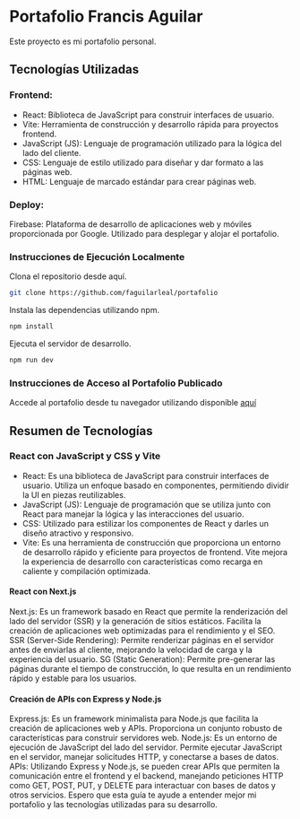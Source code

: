# Portafolio Francis Aguilar
Este proyecto es mi portafolio personal.

## Tecnologías Utilizadas
### Frontend:
* React: Biblioteca de JavaScript para construir interfaces de usuario.
* Vite: Herramienta de construcción y desarrollo rápida para proyectos frontend.
* JavaScript (JS): Lenguaje de programación utilizado para la lógica del lado del cliente.
* CSS: Lenguaje de estilo utilizado para diseñar y dar formato a las páginas web.
* HTML: Lenguaje de marcado estándar para crear páginas web.
  
### Deploy:
Firebase: Plataforma de desarrollo de aplicaciones web y móviles proporcionada por Google. Utilizado para desplegar y alojar el portafolio.

### Instrucciones de Ejecución Localmente
Clona el repositorio desde aquí.
```bash
git clone https://github.com/faguilarleal/portafolio
```
Instala las dependencias utilizando npm.
```bash
npm install
```
Ejecuta el servidor de desarrollo.
```bash
npm run dev
```
### Instrucciones de Acceso al Portafolio Publicado
Accede al portafolio desde tu navegador utilizando disponible [aquí](http://uwu-guate.site:3711/home)

## Resumen de Tecnologías
### React con JavaScript y CSS y Vite
* React: Es una biblioteca de JavaScript para construir interfaces de usuario. Utiliza un enfoque basado en componentes, permitiendo dividir la UI en piezas reutilizables.
* JavaScript (JS): Lenguaje de programación que se utiliza junto con React para manejar la lógica y las interacciones del usuario.
* CSS: Utilizado para estilizar los componentes de React y darles un diseño atractivo y responsivo.
* Vite: Es una herramienta de construcción que proporciona un entorno de desarrollo rápido y eficiente para proyectos de frontend. Vite mejora la experiencia de desarrollo con características como recarga en caliente y compilación optimizada.

#### React con Next.js
Next.js: Es un framework basado en React que permite la renderización del lado del servidor (SSR) y la generación de sitios estáticos. Facilita la creación de aplicaciones web optimizadas para el rendimiento y el SEO.
SSR (Server-Side Rendering): Permite renderizar páginas en el servidor antes de enviarlas al cliente, mejorando la velocidad de carga y la experiencia del usuario.
SG (Static Generation): Permite pre-generar las páginas durante el tiempo de construcción, lo que resulta en un rendimiento rápido y estable para los usuarios.
#### Creación de APIs con Express y Node.js
Express.js: Es un framework minimalista para Node.js que facilita la creación de aplicaciones web y APIs. Proporciona un conjunto robusto de características para construir servidores web.
Node.js: Es un entorno de ejecución de JavaScript del lado del servidor. Permite ejecutar JavaScript en el servidor, manejar solicitudes HTTP, y conectarse a bases de datos.
APIs: Utilizando Express y Node.js, se pueden crear APIs que permiten la comunicación entre el frontend y el backend, manejando peticiones HTTP como GET, POST, PUT, y DELETE para interactuar con bases de datos y otros servicios.
Espero que esta guía te ayude a entender mejor mi portafolio y las tecnologías utilizadas para su desarrollo. 
